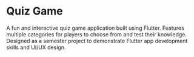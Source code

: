 # Quiz Game

A fun and interactive quiz game application built using Flutter.
Features multiple categories for players to choose from and test their knowledge.
Designed as a semester project to demonstrate Flutter app development skills and UI/UX design.


